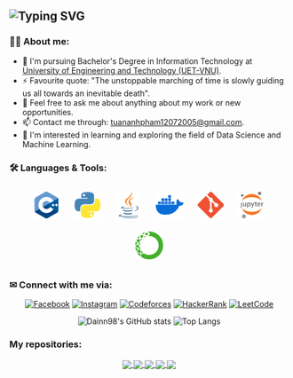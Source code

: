 ![Typing SVG](https://readme-typing-svg.demolab.com?font=Fira+Code&pause=1000&width=435&lines=Hi%2C+I'm+%40Dainn98+%F0%9F%91%A8%E2%80%8D%F0%9F%92%BB;A+2th-year+student+from+UET-VNU)
---
### 👩‍💻 About me:
- 🌱 I'm pursuing Bachelor's Degree in Information Technology at [University of Engineering and Technology (UET-VNU)](https://uet.vnu.edu.vn/).
- ⚡ Favourite quote: "The unstoppable marching of time is slowly guiding us all towards an inevitable death".
- 💬 Feel free to ask me about anything about my work or new opportunities.
- 📫 Contact me through: [tuananhpham12072005@gmail.com](mailto:tuananhpham12072005@gmail.com).
- 🔭 I'm interested in learning and exploring the field of Data Science and Machine Learning.

### 🛠 Languages & Tools:
<div align="center">          
  <p>
    <img src="./Logo/cplusplus.png" title="C++" alt="C++" width="50" height="50" style="margin: 10px;"/>
    <img src="./Logo/python.png" title="Python" alt="Python" width="50" height="50" style="margin: 10px;"/>
    <img src="./Logo/java.png" title="Java" alt="Java" width="50" height="50" style="margin: 10px;"/>
    <img src="./Logo/docker.png" title="Docker" alt="Docker" width="50" height="50" style="margin: 10px;"/>
    <img src="./Logo/git.png" title="Git" alt="Git" width="50" height="50" style="margin: 10px;"/>
    <img src="./Logo/jupiter_notebook.png" title="Jupyter Notebook" alt="Jupyter Notebook" width="50" height="50" style="margin: 10px;"/>
    <img src="./Logo/Anaconda.png" title="Anaconda" alt="Anaconda" width="50" height="50" style="margin: 10px;"/>
  </p>
</div>  

### ✉ Connect with me via: 
<div align="center">          
  <p>
    
[![Facebook](https://img.shields.io/badge/Facebook-%231877F2.svg?logo=Facebook&logoColor=white)](https://www.facebook.com/dainn98/) 
[![Instagram](https://img.shields.io/badge/Instagram-E4405F.svg?logo=Instagram&logoColor=white)](https://www.instagram.com/tanhh.1275/) 
[![Codeforces](https://img.shields.io/badge/Codeforces-%235A5FCD.svg?logo=Codeforces&logoColor=white)](https://codeforces.com/profile/dainn98)
[![HackerRank](https://img.shields.io/badge/HackerRank-2EC866.svg?logo=HackerRank&logoColor=white)](https://www.hackerrank.com/profile/tuananhk56a1)
[![LeetCode](https://img.shields.io/badge/LeetCode-FFA116.svg?logo=LeetCode&logoColor=white)](https://leetcode.com/u/Dainn98/)

  </p>
</div>  
<div align="center">          
  <p>

![Dainn98's GitHub stats](https://github-readme-stats.vercel.app/api?username=Dainn98&show_icons=true&theme=shadow_blue)
![Top Langs](https://github-readme-stats.vercel.app/api/top-langs/?username=Dainn98&layout=compact)

  </p>
</div>  

### My repositories: 

<div align="center">          
  <p>
<a href="https://github.com/Dainn98/LibraryManagement">
  <img align="center" src="https://github-readme-stats.vercel.app/api/pin/?username=Dainn98&repo=LibraryManagement&theme=shadow_green" />
</a>

<a href="https://github.com/Dainn98/FloppyBird">
  <img align="center" src="https://github-readme-stats.vercel.app/api/pin/?username=Dainn98&repo=FloppyBird&theme=shadow_red" />
</a>

<a href="https://github.com/Dainn98/HangMan">
  <img align="center" src="https://github-readme-stats.vercel.app/api/pin/?username=Dainn98&repo=HangMan&theme=shadow_green" />
</a>  

<a href="https://github.com/Dainn98/Simple_XO">
  <img align="center" src="https://github-readme-stats.vercel.app/api/pin/?username=Dainn98&repo=Simple_XO&theme=shadow_red" />
</a>  

  <a href="https://github.com/Dainn98/GenerativeAI">
  <img align="center" src="https://github-readme-stats.vercel.app/api/pin/?username=Dainn98&repo=GenerativeAI&theme=shadow_green" />
</a>
  </p>
</div>  

